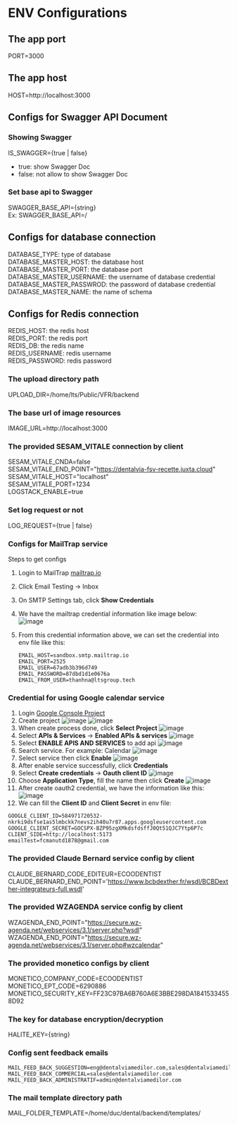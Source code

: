 # ENV Configurations

## The app port
PORT=3000

## The app host
HOST=http://localhost:3000

## Configs for Swagger API Document
### Showing Swagger 
IS_SWAGGER={true | false}
- true: show Swagger Doc
- false: not allow to show Swagger Doc

### Set base api to Swagger
SWAGGER_BASE_API={string}   
Ex: SWAGGER_BASE_API=/

## Configs for database connection
DATABASE_TYPE: type of database   
DATABASE_MASTER_HOST: the database host  
DATABASE_MASTER_PORT: the database port  
DATABASE_MASTER_USERNAME: the username of database credential   
DATABASE_MASTER_PASSWROD: the password of database credential  
DATABASE_MASTER_NAME: the name of schema

<!-- # DATABASE_SLAVES_HOST=127.0.0.1
# DATABASE_SLAVES_PORT=33062
# DATABASE_SLAVES_USERNAME=root
# DATABASE_SLAVES_PASSWROD=somewordpress
# DATABASE_SLAVES_NAME=dental_old -->

## Configs for Redis connection
REDIS_HOST: the redis host  
REDIS_PORT: the redis port  
REDIS_DB: the redis name   
REDIS_USERNAME: redis username  
REDIS_PASSWORD: redis password  

### The upload directory path
UPLOAD_DIR=/home/lts/Public/VFR/backend

### The base url of image resources
IMAGE_URL=http://localhost:3000

### The provided SESAM_VITALE connection by client
SESAM_VITALE_CNDA=false  
SESAM_VITALE_END_POINT="https://dentalvia-fsv-recette.juxta.cloud"  
SESAM_VITALE_HOST="localhost"  
SESAM_VITALE_PORT=1234  
LOGSTACK_ENABLE=true

### Set log request or not
LOG_REQUEST={true | false}  

### Configs for MailTrap service  
Steps to get configs
1. Login to MailTrap [mailtrap.io](https://mailtrap.io)
2. Click Email Testing -> Inbox
3. On SMTP Settings tab, click **Show Credentials**  
4. We have the mailtrap credential information like image below:  
  ![image](https://github.com/giangdt1215/wecleverss/assets/14262924/c5ce1d25-4b6c-47a4-93bd-b3e5fabc0f53)
5. From this credential information above, we can set the credential into env file like this:
  
    ```
    EMAIL_HOST=sandbox.smtp.mailtrap.io
    EMAIL_PORT=2525
    EMAIL_USER=67adb3b396d749
    EMAIL_PASSWORD=87dbd1d1e0676a
    EMAIL_FROM_USER=thanhna@ltsgroup.tech
    ``````

### Credential for using Google calendar service
1. Login [Google Console Project](https://console.developers.google.com/project)
2. Create project
  ![image](https://github.com/giangdt1215/wecleverss/assets/14262924/a33a7869-83b8-43e1-99f5-56564c4ef234)
  ![image](https://github.com/giangdt1215/wecleverss/assets/14262924/dd53a65d-0320-42f6-9e23-f1af1d11d8fc)
3. When create process done, click **Select Project**
  ![image](https://github.com/giangdt1215/wecleverss/assets/14262924/d99f0520-4de9-41e5-a2dc-2828c8933ea7)
4. Select **APIs & Services**  -> **Enabled APIs & services**
  ![image](https://github.com/giangdt1215/wecleverss/assets/14262924/fadf1720-3e7d-43e4-b163-5431987d8972)
5. Select **ENABLE APIS AND SERVICES** to add api
  ![image](https://github.com/giangdt1215/wecleverss/assets/14262924/c1a00ba9-c352-4f0f-b17d-553c8175b8eb)
6. Search service. For example: Calendar
  ![image](https://github.com/giangdt1215/wecleverss/assets/14262924/76575f02-33e8-45c0-81d0-45d6ef71948d)
7. Select service then click **Enable**
  ![image](https://github.com/giangdt1215/wecleverss/assets/14262924/456d1db0-70b4-47fd-9162-76bd4cd59155)
8. After enable service successfully, click **Credentials**
9. Select **Create credentials** -> **Oauth client ID**
  ![image](https://github.com/giangdt1215/wecleverss/assets/14262924/59405eb2-edad-4373-88bb-e50c8da4b66a)
10. Choose **Application Type**, fill the name then click **Create**
  ![image](https://github.com/giangdt1215/wecleverss/assets/14262924/37038688-c085-47a9-a52c-d374a39a3cc6)
11. After create oauth2 credential, we have the information like this:
  ![image](https://github.com/giangdt1215/wecleverss/assets/14262924/41eb0235-319c-4c73-963c-978e09cb066a)
12. We can fill the **Client ID** and **Client Secret** in env file:
  ```
  GOOGLE_CLIENT_ID=584971720532-nkrki9dsfse1as5lmbckk7nevs2ih40u7r87.apps.googleusercontent.com
  GOOGLE_CLIENT_SECRET=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tp6P7c
  CLIENT_SIDE=http://localhost:5173
  emailTest=fcmanutd1878@gmail.com
  ```

### The provided Claude Bernard service config by client
CLAUDE_BERNARD_CODE_EDITEUR=ECOODENTIST
CLAUDE_BERNARD_END_POINT='https://www.bcbdexther.fr/wsdl/BCBDexther-integrateurs-full.wsdl'  

### The provided WZAGENDA service config by client
WZAGENDA_END_POINT="https://secure.wz-agenda.net/webservices/3.1/server.php?wsdl"  
WZAGENDA_END_POINT="https://secure.wz-agenda.net/webservices/3.1/server.php#wzcalendar"

### The provided monetico configs by client
MONETICO_COMPANY_CODE=ECOODENTIST
MONETICO_EPT_CODE=6290886
MONETICO_SECURITY_KEY=FF23C97BA6B760A6E3BBE298DA18415334558D92

### The key for database encryption/decryption
HALITE_KEY={string}

### Config sent feedback emails
```
MAIL_FEED_BACK_SUGGESTION=eng@dentalviamedilor.com,sales@dentalviamedilor.com
MAIL_FEED_BACK_COMMERCIAL=sales@dentalviamedilor.com
MAIL_FEED_BACK_ADMINISTRATIF=admin@dentalviamedilor.com
```

### The mail template directory path
MAIL_FOLDER_TEMPLATE=/home/duc/dental/backend/templates/
